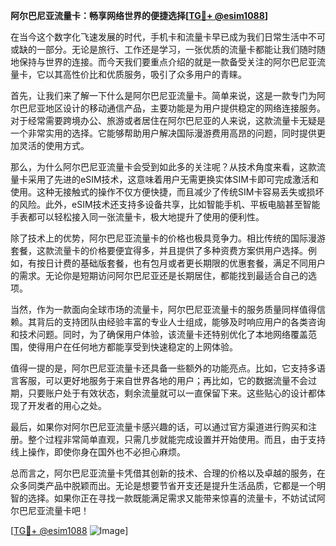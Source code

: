 **阿尔巴尼亚流量卡：畅享网络世界的便捷选择[[TG💪+ @esim1088](https://t.me/s/esim1088)]**

在当今这个数字化飞速发展的时代，手机卡和流量卡早已成为我们日常生活中不可或缺的一部分。无论是旅行、工作还是学习，一张优质的流量卡都能让我们随时随地保持与世界的连接。而今天我们要重点介绍的就是一款备受关注的阿尔巴尼亚流量卡，它以其高性价比和优质服务，吸引了众多用户的青睐。

首先，让我们来了解一下什么是阿尔巴尼亚流量卡。简单来说，这是一款专门为阿尔巴尼亚地区设计的移动通信产品，主要功能是为用户提供稳定的网络连接服务。对于经常需要跨境办公、旅游或者居住在阿尔巴尼亚的人来说，这款流量卡无疑是一个非常实用的选择。它能够帮助用户解决国际漫游费用高昂的问题，同时提供更加灵活的使用方式。

那么，为什么阿尔巴尼亚流量卡会受到如此多的关注呢？从技术角度来看，这款流量卡采用了先进的eSIM技术，这意味着用户无需更换实体SIM卡即可完成激活和使用。这种无接触式的操作不仅方便快捷，而且减少了传统SIM卡容易丢失或损坏的风险。此外，eSIM技术还支持多设备共享，比如智能手机、平板电脑甚至智能手表都可以轻松接入同一张流量卡，极大地提升了使用的便利性。

除了技术上的优势，阿尔巴尼亚流量卡的价格也极具竞争力。相比传统的国际漫游套餐，这款流量卡的价格要便宜得多，并且提供了多种资费方案供用户选择。例如，有按日计费的基础版套餐，也有包月或者更长期限的优惠套餐，满足不同用户的需求。无论你是短期访问阿尔巴尼亚还是长期居住，都能找到最适合自己的选项。

当然，作为一款面向全球市场的流量卡，阿尔巴尼亚流量卡的服务质量同样值得信赖。其背后的支持团队由经验丰富的专业人士组成，能够及时响应用户的各类咨询和技术问题。同时，为了确保用户体验，该流量卡还特别优化了本地网络覆盖范围，使得用户在任何地方都能享受到快速稳定的上网体验。

值得一提的是，阿尔巴尼亚流量卡还具备一些额外的功能亮点。比如，它支持多语言客服，可以更好地服务于来自世界各地的用户；再比如，它的数据流量不会过期，只要账户处于有效状态，剩余流量就可以一直保留下来。这些贴心的设计都体现了开发者的用心之处。

最后，如果你对阿尔巴尼亚流量卡感兴趣的话，可以通过官方渠道进行购买和注册。整个过程非常简单直观，只需几步就能完成设置并开始使用。而且，由于支持线上操作，即使你身在国外也不必担心麻烦。

总而言之，阿尔巴尼亚流量卡凭借其创新的技术、合理的价格以及卓越的服务，在众多同类产品中脱颖而出。无论是想要节省开支还是提升生活品质，它都是一个明智的选择。如果你正在寻找一款既能满足需求又能带来惊喜的流量卡，不妨试试阿尔巴尼亚流量卡吧！

[[TG💪+ @esim1088](https://t.me/s/esim1088) ![Image](https://i.postimg.cc/4NQfJmqS/Snipaste-2025-05-13-00-14-12.png)]